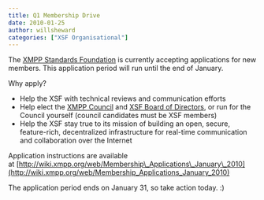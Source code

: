 ```yaml
---
title: Q1 Membership Drive
date: 2010-01-25
author: willsheward
categories: ["XSF Organisational"]
---
```


The [XMPP Standards Foundation](/about/xmpp-standards-foundation) is currently accepting applications for new members. This application period will run until the end of January.

Why apply?

-   Help the XSF with technical reviews and communication efforts
-   Help elect the [XMPP Council](/about/xmpp-standards-foundation#council) and [XSF Board of Directors](/about/xmpp-standards-foundation#board), or run for the Council yourself (council candidates must be XSF members)
-   Help the XSF stay true to its mission of building an open, secure, feature-rich, decentralized infrastructure for real-time communication and collaboration over the Internet

Application instructions are available at [http://wiki.xmpp.org/web/Membership\_Applications\_January\_2010](http://wiki.xmpp.org/web/Membership_Applications_January_2010)

The application period ends on January 31, so take action today. :)
